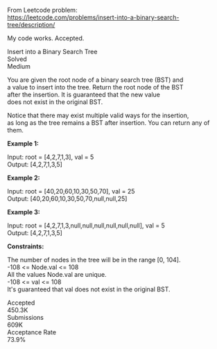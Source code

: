 From Leetcode problem:  
https://leetcode.com/problems/insert-into-a-binary-search-tree/description/  

My code works. Accepted.  

Insert into a Binary Search Tree  
Solved  
Medium  

You are given the root node of a binary search tree (BST) and  
a value to insert into the tree. Return the root node of the BST  
after the insertion. It is guaranteed that the new value  
does not exist in the original BST.  
  
Notice that there may exist multiple valid ways for the insertion,  
as long as the tree remains a BST after insertion. You can return any of them.  

   

**Example 1:**  
  

Input: root = [4,2,7,1,3], val = 5  
Output: [4,2,7,1,3,5]  
  
**Example 2:**  
  
Input: root = [40,20,60,10,30,50,70], val = 25  
Output: [40,20,60,10,30,50,70,null,null,25]  
  
**Example 3:**  
  
Input: root = [4,2,7,1,3,null,null,null,null,null,null], val = 5  
Output: [4,2,7,1,3,5]  
 
  
**Constraints:**  

The number of nodes in the tree will be in the range [0, 104].  
-108 <= Node.val <= 108  
All the values Node.val are unique.  
-108 <= val <= 108  
It's guaranteed that val does not exist in the original BST.  

Accepted  
450.3K  
Submissions  
609K  
Acceptance Rate  
73.9%  
